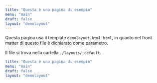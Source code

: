 ```yaml
---
title: "Questa è una pagina di esempio"
menu: "main"
draft: false
layout: "demolayout"
---
```


Questa pagina usa il template `demolayout.html.html`, in quanto nel front matter di questo file è dichiarato come parametro.

Il file si trova nella cartella `./layouts/_default`.

```yaml
title: "Questa è una pagina di esempio"
menu: "main"
draft: false
layout: "demolayout"
```